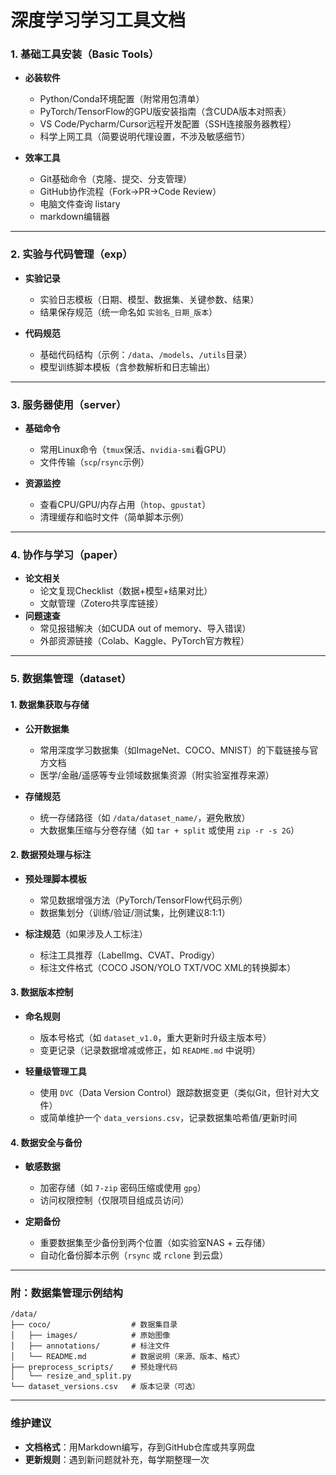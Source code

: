 # 深度学习学习工具文档

### **1. 基础工具安装**（Basic Tools）
- **必装软件**  
  - Python/Conda环境配置（附常用包清单）  
  - PyTorch/TensorFlow的GPU版安装指南（含CUDA版本对照表）  
  - VS Code/Pycharm/Cursor远程开发配置（SSH连接服务器教程）  
  - 科学上网工具（简要说明代理设置，不涉及敏感细节）  

- **效率工具**  
  - Git基础命令（克隆、提交、分支管理）  
  - GitHub协作流程（Fork→PR→Code Review）
  - 电脑文件查询 listary
  - markdown编辑器 

---

### **2. 实验与代码管理**（exp）

- **实验记录**  
  - 实验日志模板（日期、模型、数据集、关键参数、结果）  
  - 结果保存规范（统一命名如 `实验名_日期_版本`）  

- **代码规范**  
  - 基础代码结构（示例：`/data`、`/models`、`/utils`目录）  
  - 模型训练脚本模板（含参数解析和日志输出）  

---

### **3. 服务器使用**（server）

- **基础命令**  
  - 常用Linux命令（`tmux`保活、`nvidia-smi`看GPU）  
  - 文件传输（`scp`/`rsync`示例）  

- **资源监控**  
  - 查看CPU/GPU/内存占用（`htop`、`gpustat`）  
  - 清理缓存和临时文件（简单脚本示例）  

---

### **4. 协作与学习**（paper）

- **论文相关**  
  - 论文复现Checklist（数据+模型+结果对比）  
  - 文献管理（Zotero共享库链接）  
- **问题速查**  
  - 常见报错解决（如CUDA out of memory、导入错误）  
  - 外部资源链接（Colab、Kaggle、PyTorch官方教程）  

---

### **5. 数据集管理**（dataset）

#### **1. 数据集获取与存储**  
- **公开数据集**  
  - 常用深度学习数据集（如ImageNet、COCO、MNIST）的下载链接与官方文档  
  - 医学/金融/遥感等专业领域数据集资源（附实验室推荐来源）  

- **存储规范**  
  - 统一存储路径（如 `/data/dataset_name/`，避免散放）  
  - 大数据集压缩与分卷存储（如 `tar + split` 或使用 `zip -r -s 2G`）  

#### **2. 数据预处理与标注**  
- **预处理脚本模板**  
  - 常见数据增强方法（PyTorch/TensorFlow代码示例）  
  - 数据集划分（训练/验证/测试集，比例建议8:1:1）  

- **标注规范**（如果涉及人工标注）  
  - 标注工具推荐（LabelImg、CVAT、Prodigy）  
  - 标注文件格式（COCO JSON/YOLO TXT/VOC XML的转换脚本）  

#### **3. 数据版本控制**  
- **命名规则**  
  - 版本号格式（如 `dataset_v1.0`，重大更新时升级主版本号）  
  - 变更记录（记录数据增减或修正，如 `README.md` 中说明）  

- **轻量级管理工具**  
  - 使用 `DVC`（Data Version Control）跟踪数据变更（类似Git，但针对大文件）  
  - 或简单维护一个 `data_versions.csv`，记录数据集哈希值/更新时间  

#### **4. 数据安全与备份**  
- **敏感数据**  
  - 加密存储（如 `7-zip` 密码压缩或使用 `gpg`）  
  - 访问权限控制（仅限项目组成员访问）  

- **定期备份**  
  - 重要数据集至少备份到两个位置（如实验室NAS + 云存储）  
  - 自动化备份脚本示例（`rsync` 或 `rclone` 到云盘）  

---

### **附：数据集管理示例结构**
```plaintext
/data/
├── coco/                  # 数据集目录
│   ├── images/            # 原始图像
│   ├── annotations/       # 标注文件
│   └── README.md          # 数据说明（来源、版本、格式）
├── preprocess_scripts/    # 预处理代码
│   └── resize_and_split.py
└── dataset_versions.csv   # 版本记录（可选）
```

---

### **维护建议**

- **文档格式**：用Markdown编写，存到GitHub仓库或共享网盘  
- **更新规则**：遇到新问题就补充，每学期整理一次  

